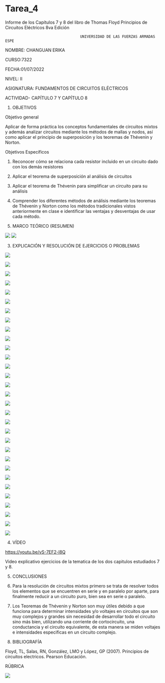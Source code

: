 # Tarea_4

Informe de los Capítulos 7 y 8 del libro de Thomas Floyd Principios de Circuitos Eléctricos 8va Edición

                                      UNIVERSIDAD DE LAS FUERZAS ARMADAS ESPE

NOMBRE: CHANGUAN ERIKA

CURSO:7322

FECHA:01/07/2022

NIVEL: II

ASIGNATURA: FUNDAMENTOS DE CIRCUITOS ELÉCTRICOS

ACTIVIDAD- CAPÍTULO 7 Y CAPÍTULO 8


1. OBJETIVOS

Objetivo general

Aplicar de forma práctica los conceptos fundamentales de circuitos mixtos y 
además analizar circuitos mediante los métodos de mallas y nodos, así como aplicar 
el principio de superposición y los teoremas de Thévenin y Norton.

Objetivos Específicos
   
1.	Reconocer cómo se relaciona cada resistor incluido en un circuito dado con los demás resistores
2.	Aplicar el teorema de superposición al análisis de circuitos
3.	Aplicar el teorema de Thévenin para simplificar un circuito para su análisis
4.	Comprender los diferentes métodos de análisis mediante los teoremas de Thévenin y Norton como 
los métodos tradicionales vistos anteriormente en clase e identificar las ventajas y desventajas de usar cada método.


2. MARCO TEÓRICO (RESUMEN)

![](https://github.com/erichanguan/Tarea_4/blob/main/ejercicio/cap7.1.png)
![](https://github.com/erichanguan/Tarea_4/blob/main/ejercicio/cap8.1.png)


3. EXPLICACIÓN Y RESOLUCIÓN DE EJERCICIOS O PROBLEMAS

![](https://github.com/erichanguan/Tarea_4/blob/main/ejercicio/7.1%20cap7.png)

![](https://github.com/erichanguan/Tarea_4/blob/main/ejercicio/7.2%20cap7.png)

![](https://github.com/erichanguan/Tarea_4/blob/main/ejercicio/7.3%20cap7.png)

![](https://github.com/erichanguan/Tarea_4/blob/main/ejercicio/7.4%20cap7.png)

![](https://github.com/erichanguan/Tarea_4/blob/main/ejercicio/7.5%20cap7.png)

![](https://github.com/erichanguan/Tarea_4/blob/main/ejercicio/7.6%20cap7.png)

![](https://github.com/erichanguan/Tarea_4/blob/main/ejercicio/7.7%20cap7.png)

![](https://github.com/erichanguan/Tarea_4/blob/main/ejercicio/7.8%20cap7.png)

![](https://github.com/erichanguan/Tarea_4/blob/main/ejercicio/7.9%20cap7.png)

![](https://github.com/erichanguan/Tarea_4/blob/main/ejercicio/7.10%20cap7.png)

![](https://github.com/erichanguan/Tarea_4/blob/main/ejercicio/7.11%20cap7.png)

![](https://github.com/erichanguan/Tarea_4/blob/main/ejercicio/7.12%20cap7.png)

![](https://github.com/erichanguan/Tarea_4/blob/main/ejercicio/7.13%20cap7.png)

![](https://github.com/erichanguan/Tarea_4/blob/main/ejercicio/7.14%20cap7.png)

![](https://github.com/erichanguan/Tarea_4/blob/main/ejercicio/7.15%20cap7.png)

![](https://github.com/erichanguan/Tarea_4/blob/main/ejercicio/8.1%20cap8.png)

![](https://github.com/erichanguan/Tarea_4/blob/main/ejercicio/8.2%20cap8.png)

![](https://github.com/erichanguan/Tarea_4/blob/main/ejercicio/8.3%20cap8.png)

![](https://github.com/erichanguan/Tarea_4/blob/main/ejercicio/8.4%20cap8.png)

![](https://github.com/erichanguan/Tarea_4/blob/main/ejercicio/8.5%20cap8.png)

![](https://github.com/erichanguan/Tarea_4/blob/main/ejercicio/8.6%20cap8.png)

![](https://github.com/erichanguan/Tarea_4/blob/main/ejercicio/8.7%20cap8.png)

![](https://github.com/erichanguan/Tarea_4/blob/main/ejercicio/8.8%20cap8.png)

![](https://github.com/erichanguan/Tarea_4/blob/main/ejercicio/8.9%20cap8.png)

![](https://github.com/erichanguan/Tarea_4/blob/main/ejercicio/8.10%20cap8.png)

![](https://github.com/erichanguan/Tarea_4/blob/main/ejercicio/8.11%20cap8.png)

![](https://github.com/erichanguan/Tarea_4/blob/main/ejercicio/8.12%20cap8.png)

![](https://github.com/erichanguan/Tarea_4/blob/main/ejercicio/8.13%20cap8.png)

![](https://github.com/erichanguan/Tarea_4/blob/main/ejercicio/8.14%20cap8.png)

![](https://github.com/erichanguan/Tarea_4/blob/main/ejercicio/8.15%20cap8.png)

![](https://github.com/erichanguan/Tarea_4/blob/main/ejercicio/8.16%20cap8.png)

4. VÍDEO

https://youtu.be/vS-7EF2-l8Q

Video explicativo ejercicios de la tematica de los dos capitulos estudiados 7 y 8.


5. CONCLUSIONES

1.	Para la resolución de circuitos mixtos primero se trata de resolver todos los elementos
que se encuentren en serie y en paralelo por aparte, para finalmente reducir a un circuito puro, 
bien sea en serie o paralelo.

2.	Los Teoremas de Thévenin y Norton son muy útiles debido a que funciona para determinar 
intensidades y/o voltajes en circuitos que son muy complejos y grandes sin necesidad de desarrollar 
todo el circuito sino más bien, utilizando una corriente de cortocircuito, una conductancia y el circuito equivalente,
de esta manera se miden voltajes e intensidades especificas en un circuito complejo.

6. BIBLIOGRAFÍA

Floyd, TL, Salas, RN, González, LMO y López, GP (2007). Principios de circuitos electricos. Pearson Educación.

RÚBRICA

![](https://github.com/doalulema/InformeTarea/blob/main/Tarea.png)

